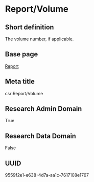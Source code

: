 # Report/Volume
## Short definition
The volume number, if applicable.
## Base page
[Report](../Objects/Report.md)
## Meta title
csr:Report/Volume
## Research Admin Domain
True
## Research Data Domain
False
## UUID
9559f2e1-e638-4d7a-aa1c-7617108e1767
